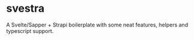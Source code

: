 # svestra
A Svelte/Sapper + Strapi boilerplate with some neat features, helpers and typescript support.
